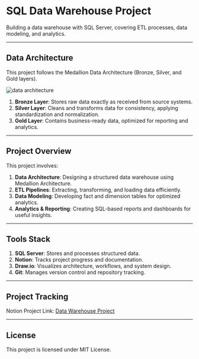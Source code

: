 # SQL Data Warehouse Project
Building a data warehouse with SQL Server, covering ETL processes, data modeling, and analytics.

---

## Data Architecture
This project follows the Medallion Data Architecture (Bronze, Silver, and Gold layers).

![data architecture](https://github.com/user-attachments/assets/184a426c-2f6e-46c3-a5d7-5de0cf1f2fa6)

1. **Bronze Layer**: Stores raw data exactly as received from source systems.
2. **Silver Layer**: Cleans and transforms data for consistency, applying standardization and normalization.
3. **Gold Layer**: Contains business-ready data, optimized for reporting and analytics.

---

## Project Overview
This project involves:

1. **Data Architecture**: Designing a structured data warehouse using Medallion Architecture.
2. **ETL Pipelines**: Extracting, transforming, and loading data efficiently.
3. **Data Modeling**: Developing fact and dimension tables for optimized analytics.
4. **Analytics & Reporting**: Creating SQL-based reports and dashboards for useful insights.

---

## Tools Stack

1. **SQL Server**: Stores and processes structured data.
2. **Notion**: Tracks project progress and documentation.
3. **Draw.io**: Visualizes architecture, workflows, and system design.
4. **Git**: Manages version control and repository tracking.

---

## Project Tracking
Notion Project Link: [Data Warehouse Project](https://glimmer-ricotta-2b2.notion.site/Data-Warehouse-Project-1ee49f37ed3480e1812dc7b441fb2b11?pvs=4)

---

## License
This project is licensed under MIT License.


